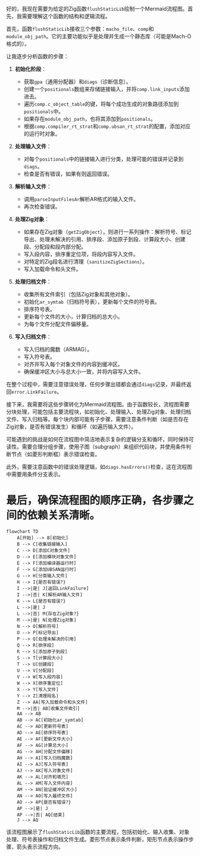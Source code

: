 好的，我现在需要为给定的Zig函数`flushStaticLib`绘制一个Mermaid流程图。首先，我需要理解这个函数的结构和逻辑流程。

首先，函数`flushStaticLib`接收三个参数：`macho_file`、`comp`和`module_obj_path`。它的主要功能似乎是处理并生成一个静态库（可能是Mach-O格式的）。

让我逐步分析函数的步骤：

1. **初始化阶段**：
   - 获取`gpa`（通用分配器）和`diags`（诊断信息）。
   - 创建一个`positionals`数组来存储链接输入，并将`comp.link_inputs`添加进去。
   - 遍历`comp.c_object_table`的键，将每个成功生成的对象路径添加到`positionals`中。
   - 如果存在`module_obj_path`，也将其添加到`positionals`。
   - 根据`comp.compiler_rt_strat`和`comp.ubsan_rt_strat`的配置，添加对应的运行时对象。

2. **处理输入文件**：
   - 对每个`positionals`中的链接输入进行分类，处理可能的错误并记录到`diags`。
   - 检查是否有错误，如果有则返回错误。

3. **解析输入文件**：
   - 调用`parseInputFilesAr`解析AR格式的输入文件。
   - 再次检查错误。

4. **处理Zig对象**：
   - 如果存在Zig对象（`getZigObject`），则进行一系列操作：解析符号、标记导出、处理未解决的引用、排序段、添加原子到段、计算段大小、创建段、分配段和段内部分配。
   - 写入段内容，排序重定位项，将段内容写入文件。
   - 对特定的Zig段名进行清理（`sanitizeZigSections`）。
   - 写入加载命令和头文件。

5. **处理归档文件**：
   - 收集所有文件索引（包括Zig对象和其他对象）。
   - 初始化`ar_symtab`（归档符号表），更新每个文件的符号表。
   - 排序符号表。
   - 更新每个文件的大小，计算归档的总大小。
   - 为每个文件分配文件偏移量。

6. **写入归档文件**：
   - 写入归档的魔数（ARMAG）。
   - 写入符号表。
   - 对齐并写入每个对象文件的内容到缓冲区。
   - 确保缓冲区大小与总大小一致，并将内容写入文件。

在整个过程中，需要注意错误处理，任何步骤出错都会通过`diags`记录，并最终返回`error.LinkFailure`。

接下来，我需要将这些步骤转化为Mermaid流程图。由于函数较长，流程图需要分块处理，可能包括主要流程块，如初始化、处理输入、处理Zig对象、处理归档文件、写入归档等。每个块内部可能有子步骤，需要注意条件判断（如是否存在Zig对象，是否有错误发生）和循环（如遍历输入文件）。

可能遇到的挑战是如何在流程图中简洁地表示复杂的逻辑分支和循环，同时保持可读性。需要合理分组步骤，使用子图（subgraph）来组织代码块，并使用条件判断节点（如菱形判断框）表示错误检查。

此外，需要注意函数中的错误处理逻辑，如`diags.hasErrors()`检查，这在流程图中需要用条件分支表示。

最后，确保流程图的顺序正确，各步骤之间的依赖关系清晰。
================================================
```mermaid
flowchart TD
    A[开始] --> B[初始化]
    B --> C[收集链接输入]
    C --> D[添加C对象文件]
    D --> E[添加模块对象文件]
    E --> F[添加编译器运行时]
    F --> G[添加UBSAN运行时]
    G --> H[分类输入文件]
    H --> I{是否有错误?}
    I -->|是| J[返回LinkFailure]
    I -->|否| K[解析AR输入文件]
    K --> L{是否有错误?}
    L -->|是| J
    L -->|否| M{存在Zig对象?}
    M -->|是| N[处理Zig对象]
    N --> O[解析符号]
    O --> P[标记导出]
    P --> Q[处理未解决的引用]
    Q --> R[排序段]
    R --> S[添加原子到段]
    S --> T[计算段大小]
    T --> U[创建段]
    U --> V[分配段]
    V --> W[写入段内容]
    W --> X[排序重定位]
    X --> Y[写入文件]
    Y --> Z[清理段名]
    Z --> AA[写入加载命令和头文件]
    M -->|否| AB[收集文件索引]
    AA --> AB
    AB --> AC[初始化ar_symtab]
    AC --> AD[更新符号表]
    AD --> AE[排序符号表]
    AE --> AF[更新文件大小]
    AF --> AG[计算总大小]
    AG --> AH[分配文件偏移]
    AH --> AI[写入归档魔数]
    AI --> AJ[写入符号表]
    AJ --> AK[写入对象文件]
    AK --> AL[对齐和填充]
    AL --> AM[写入文件内容]
    AM --> AN[验证缓冲区大小]
    AN --> AO[写入最终文件]
    AO --> AP{是否有错误?}
    AP -->|是| J
    AP -->|否| AQ[结束]
    J --> AQ
``` 

该流程图展示了`flushStaticLib`函数的主要流程，包括初始化、输入收集、对象处理、符号表操作和归档文件生成。菱形节点表示条件判断，矩形节点表示操作步骤，箭头表示流程方向。